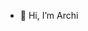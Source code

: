 - 👋 Hi, I’m Archi

<!---
archimparmar/archimparmar is a ✨ special ✨ repository because its `README.md` (this file) appears on your GitHub profile.
You can click the Preview link to take a look at your changes.
--->
